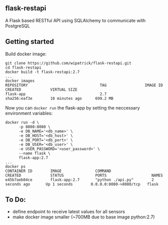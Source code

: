 ## flask-restapi
A Flask based RESTful API using SQLAlchemy to communicate with PostgreSQL

## Getting started
Build docker image:
```
git clone https://github.com/wipatrick/flask-restapi.git
cd flask-restapi
docker build -t flask-restapi:2.7
...
docker images
REPOSITORY                                TAG                 IMAGE ID            CREATED             VIRTUAL SIZE
flask-app                                 2.7                 sha256:eaf3e        10 minutes ago      699.2 MB
```
Now you can ```docker run``` the flask-app by setting the neccessary environment variables:
```
docker run -d \
      -p 8080:8080 \
      -e DB_NAME='<db_name>' \
      -e DB_HOST='<db_host>' \
      -e DB_PORT='<db_port>' \
      -e DB_USER='<db_user>' \
      -e USER_PASSWORD='<user_password>' \
      --name flask \
      flask-app:2.7
...
docker ps
CONTAINER ID        IMAGE               COMMAND                  CREATED             STATUS              PORTS                    NAMES
e45b7aeb04ce        flask-app:2.7       "python ./api.py"        2 seconds ago       Up 1 seconds        0.0.0.0:8080->8080/tcp   flask
```

## To Do:
* define endpoint to receive latest values for all sensors
* make docker image smaller (~700MB due to base image python:2.7)
